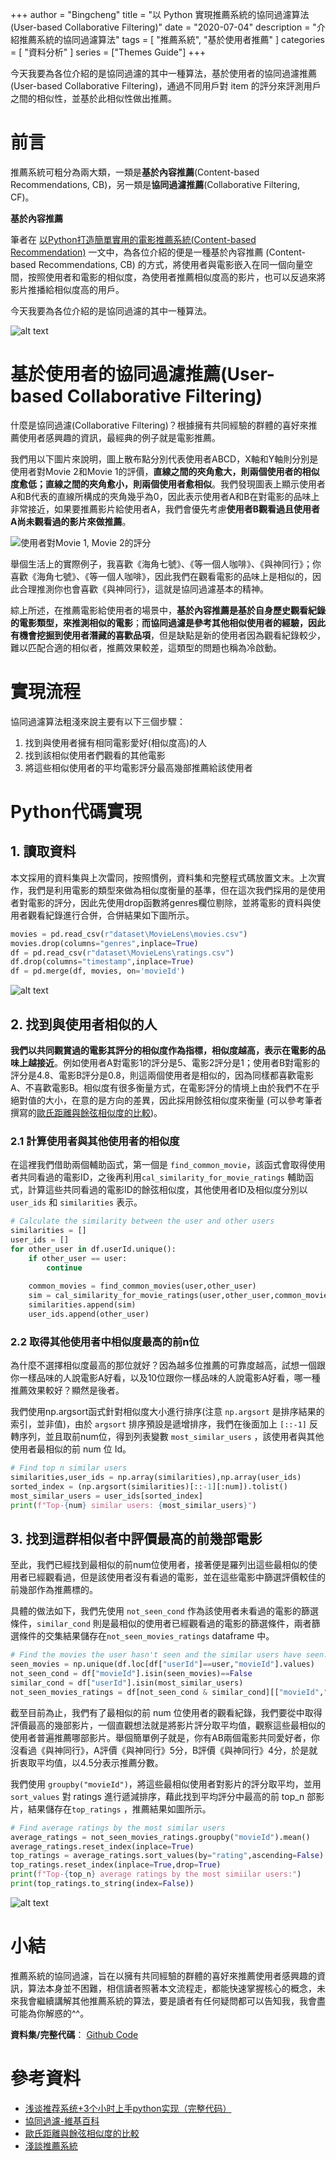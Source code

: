 +++
author = "Bingcheng"
title = "以 Python 實現推薦系統的協同過濾算法 (User-based Collaborative Filtering)"
date = "2020-07-04"
description = "介紹推薦系統的協同過濾算法"
tags = [
    "推薦系統",
    "基於使用者推薦"
]
categories = [
    "資料分析"
]
series = ["Themes Guide"]
+++

今天我要為各位介紹的是協同過濾的其中一種算法，基於使用者的協同過濾推薦 (User-based Collaborative Filtering)，通過不同用戶對 item 的評分來評測用戶之間的相似性，並基於此相似性做出推薦。

<!--more-->

# 前言

推薦系統可粗分為兩大類，一類是**基於內容推薦**(Content-based Recommendations, CB)，另一類是**協同過濾推薦**(Collaborative Filtering, CF)。

**基於內容推薦**

筆者在 [以Python打造簡單實用的電影推薦系統(Content-based Recommendation)](/post/content-based-recommendation) 一文中，為各位介紹的便是一種基於內容推薦 (Content-based Recommendations, CB) 的方式，將使用者與電影嵌入在同一個向量空間，按照使用者和電影的相似度，為使用者推薦相似度高的影片，也可以反過來將影片推播給相似度高的用戶。

今天我要為各位介紹的是協同過濾的其中一種算法。

![alt text](image-3.png)

# 基於使用者的協同過濾推薦(User-based Collaborative Filtering)

什麼是協同過濾(Collaborative Filtering)？根據擁有共同經驗的群體的喜好來推薦使用者感興趣的資訊，最經典的例子就是電影推薦。

我們用以下圖片來說明，圖上散布點分別代表使用者ABCD，X軸和Y軸則分別是使用者對Movie 2和Movie 1的評價，**直線之間的夾角愈大，則兩個使用者的相似度愈低；直線之間的夾角愈小，則兩個使用者愈相似**。我們發現圖表上顯示使用者A和B代表的直線所構成的夾角幾乎為0，因此表示使用者A和B在對電影的品味上非常接近，如果要推薦影片給使用者A，我們會優先考慮**使用者B觀看過且使用者A尚未觀看過的影片來做推薦**。

![使用者對Movie 1, Movie 2的評分](image.png)

舉個生活上的實際例子，我喜歡《海角七號》、《等一個人咖啡》、《與神同行》；你喜歡《海角七號》、《等一個人咖啡》，因此我們在觀看電影的品味上是相似的，因此合理推測你也會喜歡《與神同行》，這就是協同過濾基本的精神。

綜上所述，在推薦電影給使用者的場景中，**基於內容推薦是基於自身歷史觀看紀錄的電影類型，來推測相似的電影**；**而協同過濾是參考其他相似使用者的經驗，因此有機會挖掘到使用者潛藏的喜歡品項**，但是缺點是新的使用者因為觀看紀錄較少，難以匹配合適的相似者，推薦效果較差，這類型的問題也稱為冷啟動。

# 實現流程
協同過濾算法粗淺來說主要有以下三個步驟：

1. 找到與使用者擁有相同電影愛好(相似度高)的人
2. 找到該相似使用者們觀看的其他電影
3. 將這些相似使用者的平均電影評分最高幾部推薦給該使用者

# Python代碼實現
## 1. 讀取資料
本文採用的資料集與上次雷同，按照慣例，資料集和完整程式碼放置文末。上次實作，我們是利用電影的類型來做為相似度衡量的基準，但在這次我們採用的是使用者對電影的評分，因此先使用drop函數將genres欄位剔除，並將電影的資料與使用者觀看紀錄進行合併，合併結果如下圖所示。

```Python console
movies = pd.read_csv(r"dataset\MovieLens\movies.csv")
movies.drop(columns="genres",inplace=True)
df = pd.read_csv(r"dataset\MovieLens\ratings.csv")
df.drop(columns="timestamp",inplace=True)
df = pd.merge(df, movies, on='movieId')
```
![alt text](image-1.png)

## 2. 找到與使用者相似的人
**我們以共同觀賞過的電影其評分的相似度作為指標，相似度越高，表示在電影的品味上越接近**。例如使用者A對電影1的評分是5、電影2評分是1；使用者B對電影的評分是4.8、電影B評分是0.8，則這兩個使用者是相似的，因為同樣都喜歡電影A、不喜歡電影B。相似度有很多衡量方式，在電影評分的情境上由於我們不在乎絕對值的大小，在意的是方向的差異，因此採用餘弦相似度來衡量 (可以參考筆者撰寫的[歐氏距離與餘弦相似度的比較](/post/euclidean-vs-cosine))。

### 2.1 計算使用者與其他使用者的相似度

在這裡我們借助兩個輔助函式，第一個是 `find_common_movie`，該函式會取得使用者共同看過的電影ID，之後再利用`cal_similarity_for_movie_ratings` 輔助函式，計算這些共同看過的電影ID的餘弦相似度，其他使用者ID及相似度分別以 `user_ids` 和 `similarities` 表示。

```Python
# Calculate the similarity between the user and other users
similarities = []
user_ids = []
for other_user in df.userId.unique():
    if other_user == user:
        continue
    
    common_movies = find_common_movies(user,other_user)
    sim = cal_similarity_for_movie_ratings(user,other_user,common_movies)
    similarities.append(sim)
    user_ids.append(other_user)
```
### 2.2 取得其他使用者中相似度最高的前n位

為什麼不選擇相似度最高的那位就好？因為越多位推薦的可靠度越高，試想一個跟你一樣品味的人說電影A好看，以及10位跟你一樣品味的人說電影A好看，哪一種推薦效果較好？顯然是後者。

我們使用np.argsort函式針對相似度大小進行排序(注意 `np.argsort` 是排序結果的索引，並非值)，由於 `argsort` 排序預設是遞增排序，我們在後面加上 `[::-1]` 反轉序列，並且取前num位，得到列表變數 `most_similar_users` ，該使用者與其他使用者最相似的前 num 位 Id。

```Python
# Find top n similar users
similarities,user_ids = np.array(similarities),np.array(user_ids)
sorted_index = (np.argsort(similarities)[::-1][:num]).tolist()
most_similar_users = user_ids[sorted_index] 
print(f"Top-{num} similar users: {most_similar_users}")
```

## 3. 找到這群相似者中評價最高的前幾部電影
至此，我們已經找到最相似的前num位使用者，接著便是羅列出這些最相似的使用者已經觀看過，但是該使用者沒有看過的電影，並在這些電影中篩選評價較佳的前幾部作為推薦標的。

具體的做法如下，我們先使用 `not_seen_cond` 作為該使用者未看過的電影的篩選條件，`similar_cond` 則是最相似的使用者已經觀看過的電影的篩選條件，兩者篩選條件的交集結果儲存在`not_seen_movies_ratings` dataframe 中。

```Python
# Find the movies the user hasn't seen and the similar users have seen.
seen_movies = np.unique(df.loc[df["userId"]==user,"movieId"].values)
not_seen_cond = df["movieId"].isin(seen_movies)==False
similar_cond = df["userId"].isin(most_similar_users)
not_seen_movies_ratings = df[not_seen_cond & similar_cond][["movieId","rating"]]
```

截至目前為止，我們有了最相似的前 num 位使用者的觀看紀錄，我們要從中取得評價最高的幾部影片，一個直觀想法就是將影片評分取平均值，觀察這些最相似的使用者普遍推薦哪部影片。舉個簡單例子就是，你有AB兩個電影共同愛好者，你沒看過《與神同行》，A評價《與神同行》5分，B評價《與神同行》4分，於是就折衷取平均值，以4.5分表示推薦分數。

我們使用 `groupby("movieId")`，將這些最相似使用者對影片的評分取平均，並用 `sort_values` 對 ratings 進行遞減排序，藉此找到平均評分中最高的前 top_n 部影片，結果儲存在`top_ratings` ，推薦結果如圖所示。

```Python
# Find average ratings by the most similar users
average_ratings = not_seen_movies_ratings.groupby("movieId").mean()
average_ratings.reset_index(inplace=True)
top_ratings = average_ratings.sort_values(by="rating",ascending=False).iloc[:top_n]
top_ratings.reset_index(inplace=True,drop=True)
print(f"Top-{top_n} average ratings by the most simiilar users:")
print(top_ratings.to_string(index=False))
```
![alt text](image-2.png)

# 小結
推薦系統的協同過濾，旨在以擁有共同經驗的群體的喜好來推薦使用者感興趣的資訊，算法本身並不困難，相信讀者照著本文流程走，都能快速掌握核心的概念，未來我會繼續講解其他推薦系統的算法，要是讀者有任何疑問都可以告知我，我會盡可能為你解惑的^^。

**資料集/完整代碼**： [Github Code](https://github.com/QiuBingCheng/MediumArticle/tree/main/Recommendation%20System)

# 參考資料
* [浅谈推荐系统+3个小时上手python实现（完整代码）](https://zhuanlan.zhihu.com/p/68373487)
* [協同過濾-維基百科](https://zh.wikipedia.org/wiki/%E5%8D%94%E5%90%8C%E9%81%8E%E6%BF%BE)
* [歐氏距離與餘弦相似度的比較](https://medium.com/qiubingcheng/%E6%AD%90%E6%B0%8F%E8%B7%9D%E9%9B%A2%E8%88%87%E9%A4%98%E5%BC%A6%E7%9B%B8%E4%BC%BC%E5%BA%A6%E7%9A%84%E6%AF%94%E8%BC%83-c78163ad51b)
* [淺談推薦系統](https://codingnote.cc/zh-tw/p/26735/)
